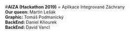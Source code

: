 #<b>AIZA (Hackathon 2019)</b> = Aplikace Integrované Záchrany <br>
<b>Our queen: </b> Martin Lešák <br>
<b>Graphic: </b> Tomáš Podmanický <br>
<b>BackEnd: </b> Daniel Kňourek <br>
<b>BackEnd: </b> David Vancl
